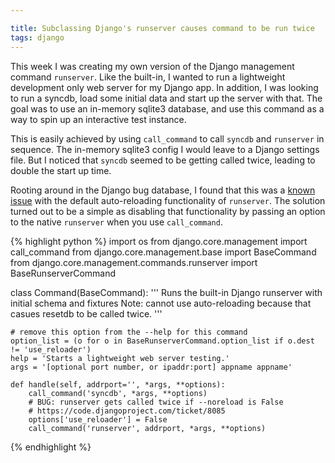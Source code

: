 ```yaml
---

title: Subclassing Django's runserver causes command to be run twice
tags: django
---
```


This week I was creating my own version of the Django management command `runserver`. Like the built-in, I wanted to run a lightweight development only web server for my Django app. In addition, I was looking to run a syncdb, load some initial data and start up the server with that. The goal was to use an in-memory sqlite3 database, and use this command as a way to spin up an interactive test instance.

This is easily achieved by using `call_command` to call `syncdb` and `runserver` in sequence. The in-memory sqlite3 config I would leave to a Django settings file. But I noticed that `syncdb` seemed to be getting called twice, leading to double the start up time.

Rooting around in the Django bug database, I found that this was a [known issue](https://code.djangoproject.com/ticket/8085) with the default auto-reloading functionality of `runserver`. The solution turned out to be a simple as disabling that functionality by passing an option to the native `runserver` when you use `call_command`.

{% highlight python %}
import os
from django.core.management import call_command
from django.core.management.base import BaseCommand
from django.core.management.commands.runserver import BaseRunserverCommand


class Command(BaseCommand):
    ''' Runs the built-in Django runserver with initial schema and fixtures
    Note: cannot use auto-reloading because that casues resetdb to be called
    twice.
    '''

    # remove this option from the --help for this command
    option_list = (o for o in BaseRunserverCommand.option_list if o.dest != 'use_reloader')
    help = 'Starts a lightweight web server testing.'
    args = '[optional port number, or ipaddr:port] appname appname'

    def handle(self, addrport='', *args, **options):
        call_command('syncdb', *args, **options)
        # BUG: runserver gets called twice if --noreload is False
        # https://code.djangoproject.com/ticket/8085
        options['use_reloader'] = False
        call_command('runserver', addrport, *args, **options)
{% endhighlight %}

